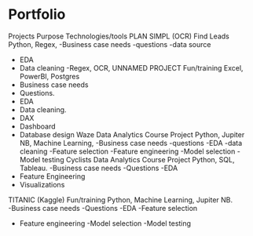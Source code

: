 # Portfolio
Projects
Purpose
Technologies/tools
PLAN 
SIMPL (OCR)
Find Leads
Python, Regex, 
-Business case needs 
-questions
-data source
- EDA
- Data cleaning
-Regex, OCR, 
UNNAMED PROJECT 
Fun/training 
Excel, PowerBI, Postgres
- Business case needs 
- Questions.
- EDA
- Data cleaning.
- DAX
- Dashboard 
- Database design
Waze
Data Analytics Course Project
Python, Jupiter NB, Machine Learning, 
-Business case needs
-questions 
-EDA
-data cleaning
-Feature selection 
-Feature engineering
-Model selection 
-Model testing
Cyclists
Data Analytics Course Project
Python, SQL, Tableau. 
-Business case needs 
-Questions 
-EDA
- Feature Engineering 
- Visualizations 


TITANIC (Kaggle) 
Fun/training 
Python, Machine Learning, Jupiter NB.  
-Business case needs 
-Questions
-EDA 
-Feature selection 
- Feature engineering
-Model selection 
-Model testing



